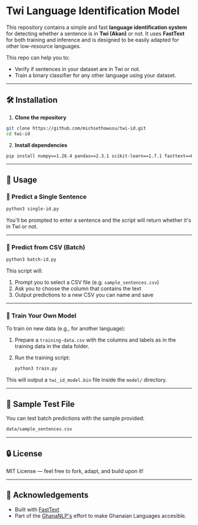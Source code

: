 # Twi Language Identification Model

This repository contains a simple and fast **language identification system** for detecting whether a sentence is in **Twi (Akan)** or not. It uses **FastText** for both training and inference and is designed to be easily adapted for other low-resource languages.

This repo can help you to:

- Verify if sentences in your dataset are in Twi or not.
- Train a binary classifier for any other language using your dataset.

---

## 🛠️ Installation

1. **Clone the repository**

```bash
git clone https://github.com/michsethowusu/twi-id.git
cd twi-id
```

2. **Install dependencies**

```bash
pip install numpy==1.26.4 pandas==2.3.1 scikit-learn==1.7.1 fasttext==0.9.3
```


---

## 🚀 Usage

### 🔹 Predict a Single Sentence

```bash
python3 single-id.py
```

You'll be prompted to enter a sentence and the script will return whether it's in Twi or not.

---

### 🔹 Predict from CSV (Batch)

```bash
python3 batch-id.py
```

This script will:
1. Prompt you to select a CSV file (e.g. `sample_sentences.csv`)
2. Ask you to choose the column that contains the text
3. Output predictions to a new CSV you can name and save

---

### 🔹 Train Your Own Model

To train on new data (e.g., for another language):

1. Prepare a `training-data.csv` with the columns and labels as in the training data in the data folder.

2. Run the training script:
    ```bash
    python3 train.py
    ```

This will output a `twi_id_model.bin` file inside the `model/` directory.

---

## 🧪 Sample Test File

You can test batch predictions with the sample provided:

```bash
data/sample_sentences.csv
```

---

## 🔒 License

MIT License — feel free to fork, adapt, and build upon it!

---

## 🙌 Acknowledgements

- Built with [FastText](https://fasttext.cc/)
- Part of the [GhanaNLP's](https://github.com/GhanaNLP) effort to make Ghanaian Languages accesible.

